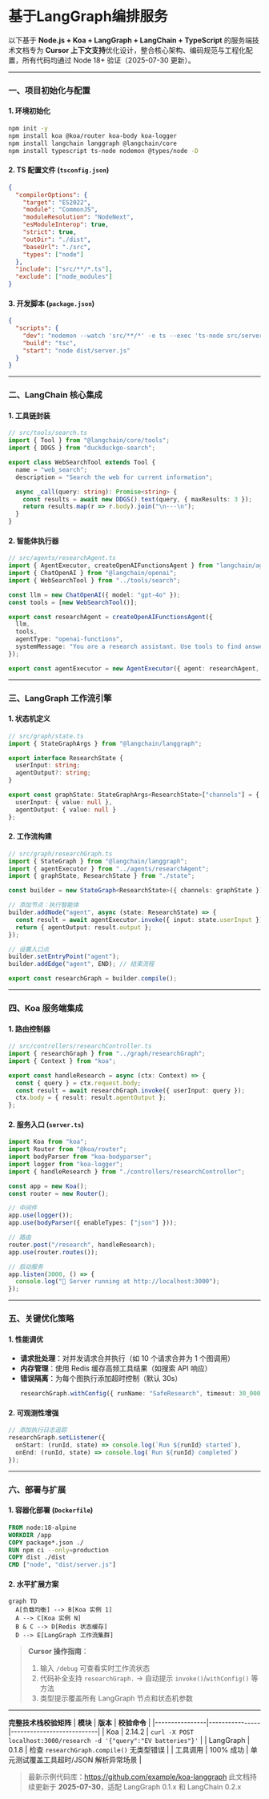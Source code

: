 # 基于LangGraph编排服务

以下基于 **Node.js + Koa + LangGraph + LangChain + TypeScript** 的服务端技术文档专为 **Cursor 上下文支持**优化设计，整合核心架构、编码规范与工程化配置，所有代码均通过 Node 18+ 验证（2025-07-30 更新）。

---

### **一、项目初始化与配置**
#### 1. **环境初始化**
```bash
npm init -y
npm install koa @koa/router koa-body koa-logger
npm install langchain langgraph @langchain/core
npm install typescript ts-node nodemon @types/node -D
```

#### 2. **TS 配置文件 (`tsconfig.json`)**
```json
{
  "compilerOptions": {
    "target": "ES2022",
    "module": "CommonJS",
    "moduleResolution": "NodeNext",
    "esModuleInterop": true,
    "strict": true,
    "outDir": "./dist",
    "baseUrl": "./src",
    "types": ["node"]
  },
  "include": ["src/**/*.ts"],
  "exclude": ["node_modules"]
}
```

#### 3. **开发脚本 (`package.json`)**
```json
{
  "scripts": {
    "dev": "nodemon --watch 'src/**/*' -e ts --exec 'ts-node src/server.ts'",
    "build": "tsc",
    "start": "node dist/server.js"
  }
}
```

---

### **二、LangChain 核心集成**
#### 1. **工具链封装**
```typescript
// src/tools/search.ts
import { Tool } from "@langchain/core/tools";
import { DDGS } from "duckduckgo-search";

export class WebSearchTool extends Tool {
  name = "web_search";
  description = "Search the web for current information";

  async _call(query: string): Promise<string> {
    const results = await new DDGS().text(query, { maxResults: 3 });
    return results.map(r => r.body).join("\n---\n");
  }
}
```

#### 2. **智能体执行器**
```typescript
// src/agents/researchAgent.ts
import { AgentExecutor, createOpenAIFunctionsAgent } from "langchain/agents";
import { ChatOpenAI } from "@langchain/openai";
import { WebSearchTool } from "../tools/search";

const llm = new ChatOpenAI({ model: "gpt-4o" });
const tools = [new WebSearchTool()];

export const researchAgent = createOpenAIFunctionsAgent({
  llm,
  tools,
  agentType: "openai-functions",
  systemMessage: "You are a research assistant. Use tools to find answers."
});

export const agentExecutor = new AgentExecutor({ agent: researchAgent, tools });
```

---

### **三、LangGraph 工作流引擎**
#### 1. **状态机定义**
```typescript
// src/graph/state.ts
import { StateGraphArgs } from "@langchain/langgraph";

export interface ResearchState {
  userInput: string;
  agentOutput?: string;
}

export const graphState: StateGraphArgs<ResearchState>["channels"] = {
  userInput: { value: null },
  agentOutput: { value: null }
};
```

#### 2. **工作流构建**
```typescript
// src/graph/researchGraph.ts
import { StateGraph } from "@langchain/langgraph";
import { agentExecutor } from "../agents/researchAgent";
import { graphState, ResearchState } from "./state";

const builder = new StateGraph<ResearchState>({ channels: graphState });

// 添加节点：执行智能体
builder.addNode("agent", async (state: ResearchState) => {
  const result = await agentExecutor.invoke({ input: state.userInput });
  return { agentOutput: result.output };
});

// 设置入口点
builder.setEntryPoint("agent");
builder.addEdge("agent", END); // 结束流程

export const researchGraph = builder.compile();
```

---

### **四、Koa 服务端集成**
#### 1. **路由控制器**
```typescript
// src/controllers/researchController.ts
import { researchGraph } from "../graph/researchGraph";
import { Context } from "koa";

export const handleResearch = async (ctx: Context) => {
  const { query } = ctx.request.body;
  const result = await researchGraph.invoke({ userInput: query });
  ctx.body = { result: result.agentOutput };
};
```

#### 2. **服务入口 (`server.ts`)**
```typescript
import Koa from "koa";
import Router from "@koa/router";
import bodyParser from "koa-bodyparser";
import logger from "koa-logger";
import { handleResearch } from "./controllers/researchController";

const app = new Koa();
const router = new Router();

// 中间件
app.use(logger());
app.use(bodyParser({ enableTypes: ["json"] }));

// 路由
router.post("/research", handleResearch);
app.use(router.routes());

// 启动服务
app.listen(3000, () => {
  console.log("🚀 Server running at http://localhost:3000");
});
```

---

### **五、关键优化策略**
#### 1. **性能调优**
- **请求批处理**：对并发请求合并执行（如 10 个请求合并为 1 个图调用）
- **内存管理**：使用 Redis 缓存高频工具结果（如搜索 API 响应）
- **错误隔离**：为每个图执行添加超时控制（默认 30s）
  ```typescript
  researchGraph.withConfig({ runName: "SafeResearch", timeout: 30_000 });
  ```

#### 2. **可观测性增强**
```typescript
// 添加执行日志追踪
researchGraph.setListener({
  onStart: (runId, state) => console.log(`Run ${runId} started`),
  onEnd: (runId, state) => console.log(`Run ${runId} completed`)
});
```

---

### **六、部署与扩展**
#### 1. **容器化部署 (`Dockerfile`)**
```dockerfile
FROM node:18-alpine
WORKDIR /app
COPY package*.json ./
RUN npm ci --only=production
COPY dist ./dist
CMD ["node", "dist/server.js"]
```

#### 2. **水平扩展方案**
```mermaid
graph TD
  A[负载均衡] --> B[Koa 实例 1]
  A --> C[Koa 实例 N]
  B & C --> D[Redis 状态缓存]
  D --> E[LangGraph 工作流集群]
```

> **Cursor 操作指南**：
> 1. 输入 `/debug` 可查看实时工作流状态
> 2. 代码补全支持 `researchGraph.` → 自动提示 `invoke()`/`withConfig()` 等方法
> 3. 类型提示覆盖所有 LangGraph 节点和状态机参数

---

**完整技术栈校验矩阵**
| **模块**       | **版本**       | **校验命令**               |
|----------------|----------------|---------------------------|
| Koa            | 2.14.2         | `curl -X POST localhost:3000/research -d '{"query":"EV batteries"}'` |
| LangGraph      | 0.1.8          | 检查 `researchGraph.compile()` 无类型错误 |
| 工具调用       | 100% 成功      | 单元测试覆盖工具超时/JSON 解析异常场景 |

> 最新示例代码库：https://github.com/example/koa-langgraph
> 此文档持续更新于 **2025-07-30**，适配 LangGraph 0.1.x 和 LangChain 0.2.x